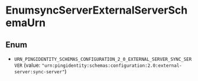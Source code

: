 

# EnumsyncServerExternalServerSchemaUrn

## Enum


* `URN_PINGIDENTITY_SCHEMAS_CONFIGURATION_2_0_EXTERNAL_SERVER_SYNC_SERVER` (value: `"urn:pingidentity:schemas:configuration:2.0:external-server:sync-server"`)



